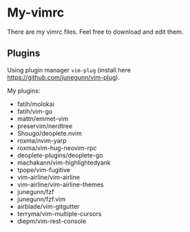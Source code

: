 # My-vimrc
There are my vimrc files. Feel free to download and edit them.

## Plugins
Using plugin manager `vim-plug` (install here https://github.com/junegunn/vim-plug).

My plugins:

  - fatih/molokai
  - fatih/vim-go
  - mattn/emmet-vim
  - preservim/nerdtree
  - Shougo/deoplete.nvim
  - roxma/nvim-yarp
  - roxma/vim-hug-neovim-rpc
  - deoplete-plugins/deoplete-go
  - machakann/vim-highlightedyank
  - tpope/vim-fugitive
  - vim-airline/vim-airline
  - vim-airline/vim-airline-themes
  - junegunn/fzf
  - junegunn/fzf.vim
  - airblade/vim-gitgutter
  - terryma/vim-multiple-cursors
  - diepm/vim-rest-console
